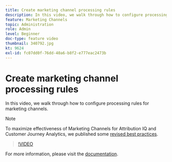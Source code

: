 ```yaml
---
title: Create marketing channel processing rules
description: In this video, we walk through how to configure processing rules for marketing channels.
feature: Marketing Channels
topic: Administration
role: Admin
level: Beginner
doc-type: feature video
thumbnail: 340792.jpg
kt: 9624
exl-id: fc07dd0f-76dd-40a6-b8f2-e777eac2473b
---
```

# Create marketing channel processing rules 

In this video, we walk through how to configure processing rules for marketing channels.

>[!NOTE]
>
>To maximize effectiveness of Marketing Channels for Attribution IQ and Customer Journey Analytics, we published some [revised best practices](https://experienceleague.adobe.com/docs/analytics/components/marketing-channels/mchannel-best-practices.html?lang=en).

>[!VIDEO](https://video.tv.adobe.com/v/340792/?quality=12&learn=on)

For more information, please visit the [documentation](https://experienceleague.adobe.com/docs/analytics/components/marketing-channels/c-rules.html?lang=en).
